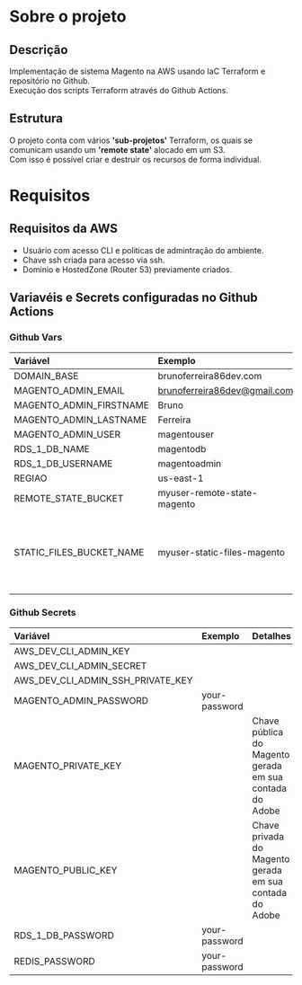 # Sobre o projeto
## Descrição
Implementação de sistema Magento na AWS usando IaC Terraform e repositório no 
Github.<br>
Execução dos scripts Terraform através do Github Actions.

## Estrutura
O projeto conta com vários **'sub-projetos'** Terraform, os quais se comunicam 
usando um **'remote state'** alocado em um S3.<br>
Com isso é possível criar e destruir os recursos de forma individual.

# Requisitos

## Requisitos da AWS
  - Usuário com acesso CLI e politicas de admintração do ambiente. 
  - Chave ssh criada para acesso via ssh.
  - Dominio e HostedZone (Router 53) previamente criados.

## Variavéis e Secrets configuradas no Github Actions
### Github Vars
| Variável                        | Exemplo                           | Detalhes |
| :---                            | :---                              | :---     |
| DOMAIN_BASE                     | brunoferreira86dev.com            |
| MAGENTO_ADMIN_EMAIL             | brunoferreira86dev@gmail.com      |
| MAGENTO_ADMIN_FIRSTNAME         | Bruno                             |
| MAGENTO_ADMIN_LASTNAME          | Ferreira                          |
| MAGENTO_ADMIN_USER              | magentouser                       |
| RDS_1_DB_NAME                   | magentodb                         |
| RDS_1_DB_USERNAME               | magentoadmin                      |
| REGIAO                          | us-east-1                         |
| REMOTE_STATE_BUCKET             | myuser-remote-state-magento       |
| STATIC_FILES_BUCKET_NAME        | myuser-static-files-magento       | Pasta pub/media do magento será sincronizada nesse bucket.

### Github Secrets
| Variável                                | Exemplo                           | Detalhes |
| :---                                    | :---------------                  | :---     |
| AWS_DEV_CLI_ADMIN_KEY                   |                                   |
| AWS_DEV_CLI_ADMIN_SECRET                |                                   |
| AWS_DEV_CLI_ADMIN_SSH_PRIVATE_KEY       |                                   |
| MAGENTO_ADMIN_PASSWORD                  | your-password                     |
| MAGENTO_PRIVATE_KEY                     |                                   | Chave pública do Magento gerada em sua contada do Adobe 
| MAGENTO_PUBLIC_KEY                      |                                   | Chave privada do Magento gerada em sua contada do Adobe 
| RDS_1_DB_PASSWORD                       | your-password                     |
| REDIS_PASSWORD                          | your-password                     |
